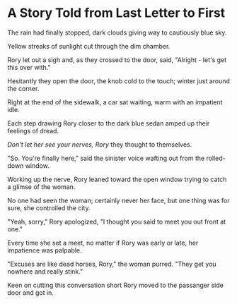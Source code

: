 # A Story Told from Last Letter to First

The rain had finally stopped, dark clouds giving way to cautiously blue sky.

Yellow streaks of sunlight cut through the dim chamber.

Rory let out a sigh and, as they crossed to the door, said, "Alright - let's get this over with."

Hesitantly they open the door, the knob cold to the touch; winter just around the corner.

Right at the end of the sidewalk, a car sat waiting, warm with an impatient idle.

Each step drawing Rory closer to the dark blue sedan amped up their feelings of dread.

_Don't let her see your nerves, Rory_ they thought to themselves.

"So. You're finally here," said the sinister voice wafting out from the rolled-down window.

Working up the nerve, Rory leaned toward the open window trying to catch a glimse of the woman.

No one had seen the woman; certainly never her face, but one thing was for sure, she controlled the city.

"Yeah, sorry," Rory apologized, "I thought you said to meet you out front at one."

Every time she set a meet, no matter if Rory was early or late, her impatience was palpable.

"Excuses are like dead horses, Rory," the woman purred. "They get you nowhere and really stink."

Keen on cutting this conversation short Rory moved to the passanger side door and got in.